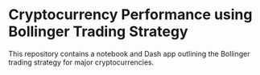 # Cryptocurrency Performance using Bollinger Trading Strategy

This repository contains a notebook and Dash app outlining the Bollinger trading strategy for major cryptocurrencies.
